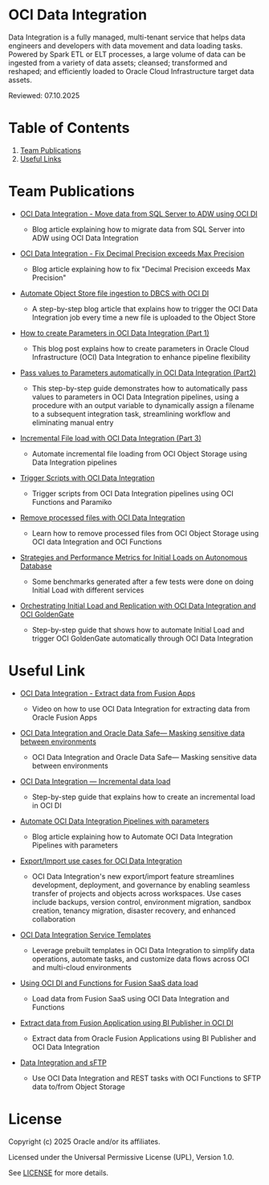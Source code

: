 # OCI Data Integration

Data Integration is a fully managed, multi-tenant service that helps data engineers and developers with data movement and data loading tasks. Powered by Spark ETL or ELT processes, a large volume of data can be ingested from a variety of data assets; cleansed; transformed and reshaped; and efficiently loaded to Oracle Cloud Infrastructure target data assets.

Reviewed: 07.10.2025

# Table of Contents
 
1. [Team Publications](#team-publications)
2. [Useful Links](#useful-links)
 
# Team Publications

- [OCI Data Integration - Move data from SQL Server to ADW using OCI DI](https://medium.com/@aporcescu/move-data-from-microsoft-sql-server-to-autonomous-data-warehouse-using-oci-data-integration-34fe7b9b2ee2)
    - Blog article explaining how to migrate data from SQL Server into ADW using OCI Data Integration

- [OCI Data Integration - Fix Decimal Precision exceeds Max Precision](https://medium.com/@aporcescu/fix-decimal-precision-exceeds-max-precision-error-in-oci-data-integration-e4e125270ab1)
    - Blog article explaining how to fix "Decimal Precision exceeds Max Precision"

- [Automate Object Store file ingestion to DBCS with OCI DI](https://medium.com/@aporcescu/automating-oracle-object-store-file-loading-with-oci-data-integration-64f8d608601e)
    - A step-by-step blog article that explains how to trigger the OCI Data Integration job every time a new file is uploaded to the Object Store
 
- [How to create Parameters in OCI Data Integration (Part 1)](https://medium.com/@aporcescu/how-to-create-parameters-in-oci-data-integration-part-1-dc3782109f1c)
  - This blog post explains how to create parameters in Oracle Cloud Infrastructure (OCI) Data Integration to enhance pipeline flexibility

- [Pass values to Parameters automatically in OCI Data Integration (Part2)](https://medium.com/@aporcescu/pass-values-to-parameters-automatically-in-oci-di-cee5d98e2fbc)
  - This step-by-step guide demonstrates how to automatically pass values to parameters in OCI Data Integration pipelines, using a procedure with an output variable to dynamically assign a filename to a subsequent integration task, streamlining workflow and eliminating manual entry

- [Incremental File load with OCI Data Integration (Part 3)](https://medium.com/@aporcescu/incremental-file-load-with-oci-data-integration-part-3-b9814179a7d0)
  - Automate incremental file loading from OCI Object Storage using Data Integration pipelines

- [Trigger Scripts with OCI Data Integration](https://medium.com/@aporcescu/trigger-scripts-with-oci-data-integration-b4fd483d9431)
  - Trigger scripts from OCI Data Integration pipelines using OCI Functions and Paramiko

- [Remove processed files with OCI Data Integration](https://medium.com/@aporcescu/remove-processed-files-with-oci-data-integration-1aa09644189f)
  - Learn how to remove processed files from OCI Object Storage using OCI data Integration and OCI Functions

- [Strategies and Performance Metrics for Initial Loads on Autonomous Database](https://medium.com/@aporcescu/strategies-and-performance-metrics-for-initial-loads-on-autonomous-database-f907b98935fa)
  - Some benchmarks generated after a few tests were done on doing Initial Load with different services

- [Orchestrating Initial Load and Replication with OCI Data Integration and OCI GoldenGate](https://medium.com/@aporcescu/orchestrating-initial-load-and-replication-with-oci-data-integration-and-oci-goldengate-e3af2d915fe2)
  - Step-by-step guide that shows how to automate Initial Load and trigger OCI GoldenGate automatically through OCI Data Integration
 

# Useful Link

- [OCI Data Integration - Extract data from Fusion Apps](https://www.youtube.com/watch?v=r0m1qCG8v5c)
    - Video on how to use OCI Data Integration for extracting data from Oracle Fusion Apps

- [OCI Data Integration and Oracle Data Safe— Masking sensitive data between environments](https://eloi-lopes29.medium.com/oci-data-integration-masking-sensitive-data-between-environments-1ad386849419)
    - OCI Data Integration and Oracle Data Safe— Masking sensitive data between environments
      
- [OCI Data Integration — Incremental data load](https://eloi-lopes29.medium.com/oci-data-integration-incremental-data-load-bd257d7e34cb)
    - Step-by-step guide that explains how to create an incremental load in OCI DI

- [Automate OCI Data Integration Pipelines with parameters](https://medium.com/@eloi-lopes29/automate-oci-data-integration-pipelines-with-parameters-7d45584b82a5)
    - Blog article explaining how to Automate OCI Data Integration Pipelines with parameters

- [Export/Import use cases for OCI Data Integration](https://www.ateam-oracle.com/post/oci-data-integration-exportimport-use-cases)
  - OCI Data Integration's new export/import feature streamlines development, deployment, and governance by enabling seamless transfer of projects and objects across workspaces. Use cases include backups, version control, environment migration, sandbox creation, tenancy migration, disaster recovery, and enhanced collaboration

- [OCI Data Integration Service Templates](https://blogs.oracle.com/dataintegration/post/oci-data-integration-service-templates)
  - Leverage prebuilt templates in OCI Data Integration to simplify data operations, automate tasks, and customize data flows across OCI and multi-cloud environments

- [Using OCI DI and Functions for Fusion SaaS data load](https://www.ateam-oracle.com/post/using-oci-di-and-functions-for-fusion-saas-data-load)
  - Load data from Fusion SaaS using OCI Data Integration and Functions

- [Extract data from Fusion Application using BI Publisher in OCI DI](https://blogs.oracle.com/cloud-infrastructure/post/extract-data-from-fusion-application-using-bi-publisher-in-oci-di)
  - Extract data from Oracle Fusion Applications using BI Publisher and OCI Data Integration

- [Data Integration and sFTP](https://blogs.oracle.com/dataintegration/post/data-integration-and-sftp)
  - Use OCI Data Integration and REST tasks with OCI Functions to SFTP data to/from Object Storage

# License

Copyright (c) 2025 Oracle and/or its affiliates.

Licensed under the Universal Permissive License (UPL), Version 1.0.

See [LICENSE](https://github.com/oracle-devrel/technology-engineering/blob/main/LICENSE) for more details.
